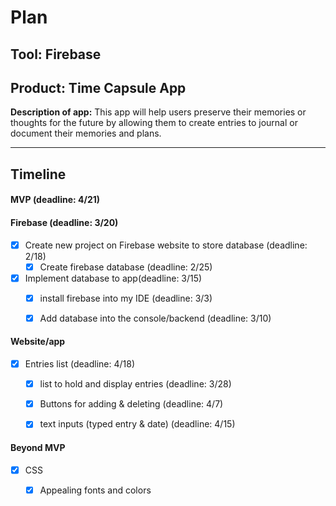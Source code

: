 # Plan

## Tool: Firebase
## Product: Time Capsule App
**Description of app:** This app will help users preserve their memories or thoughts for the future by allowing them to create entries to journal or document their memories and plans.

---

## Timeline

#### MVP (deadline: 4/21)

<!-- - [ ] Task (deadline: X)
  - [ ] Subtask (deadline: X) -->

#### Firebase (deadline: 3/20)

- [x] Create new project on Firebase website to store database (deadline: 2/18)
  - [x] Create firebase database (deadline: 2/25)
- [x] Implement database to app(deadline: 3/15)
  - [x] install firebase into my IDE (deadline: 3/3)
  - [x] Add database into the console/backend (deadline: 3/10)


#### Website/app
- [x] Entries list (deadline: 4/18)
    - [x] list to hold and display entries (deadline: 3/28)
    - [x] Buttons for adding & deleting (deadline: 4/7)
    - [x] text inputs (typed entry & date) (deadline: 4/15)




#### Beyond MVP

- [x] CSS
  - [x] Appealing fonts and colors
  


<!-- EXAMPLE

## Tool: APIs
## Product: Green Glass Door riddle app

## Timeline

### MVP

- [ ] Front-end
  - [x] Webpage to collect input from user (deadline: 4/15)
  - [ ] Webpage to display "yes, but a ___ can't" or "no, but a ___ can" (deadline: 5/1)
- [x] Back-end
  - [x] Use regex to test whether or not the word can go through the GGD (deadline: 3/1)
  - [x] Use the Twinword API to find related words (deadline: 3/15)
    - [ ] Iterate through the words until an opposite example can be found (deadline: 4/1)

#### Beyond MVP

- [ ] Use another API to make sure the opposite example is a noun
- [ ] Automate notification of API limit to make sure I don’t exceed free quota
- [ ] A multiple choice quizzer that will test the user’s knowledge of the solution

-->





<!-- DO NOT USE THIS YET

| Name | Glows | Grows |
| -------- | ------- | ------- |
|   |   |
|   |   |
|   |   |
|   |   |
|   |   |
|   |   |

-->
